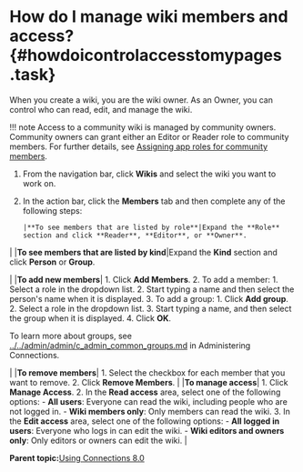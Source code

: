 # How do I manage wiki members and access? {#howdoicontrolaccesstomypages .task}

When you create a wiki, you are the wiki owner. As an Owner, you can control who can read, edit, and manage the wiki.

!!! note
    Access to a community wiki is managed by community owners. Community owners can grant either an Editor or Reader role to community members. For further details, see [Assigning app roles for community members](../communities/managing_roles_for_community_members.md).

1.  From the navigation bar, click **Wikis** and select the wiki you want to work on.

2.  In the action bar, click the **Members** tab and then complete any of the following steps:

        |**To see members that are listed by role**|Expand the **Role** section and click **Reader**, **Editor**, or **Owner**.

|
    |**To see members that are listed by kind**|Expand the **Kind** section and click **Person** or **Group**.

|
    |**To add new members**|    1.  Click **Add Members**.
    2.  To add a member:
        1.  Select a role in the dropdown list.
        2.  Start typing a name and then select the person's name when it is displayed.
    3.  To add a group:
        1.  Click **Add group**.
        2.  Select a role in the dropdown list.
        3.  Start typing a name, and then select the group when it is displayed.
    4.  Click **OK**.

To learn more about groups, see [../../admin/admin/c\_admin\_common\_groups.md](../../admin/admin/c_admin_common_groups.md) in Administering Connections.

|
    |**To remove members**|    1.  Select the checkbox for each member that you want to remove.
    2.  Click **Remove Members**.
|
    |**To manage access**|    1.  Click **Manage Access**.
    2.  In the **Read access** area, select one of the following options:
        -   **All users**: Everyone can read the wiki, including people who are not logged in.
        -   **Wiki members only**: Only members can read the wiki.
    3.  In the **Edit access** area, select one of the following options:
        -   **All logged in users**: Everyone who logs in can edit the wiki.
        -   **Wiki editors and owners only**: Only editors or owners can edit the wiki.
|


**Parent topic:**[Using Connections 8.0](../welcome/welcome_end_user.md)

